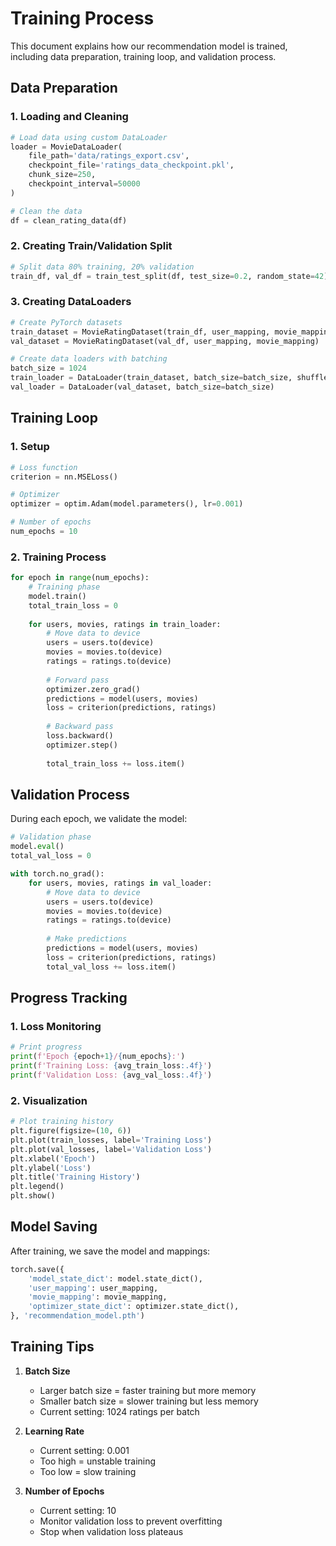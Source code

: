 # Training Process

This document explains how our recommendation model is trained, including data preparation, training loop, and validation process.

## Data Preparation

### 1. Loading and Cleaning
```python
# Load data using custom DataLoader
loader = MovieDataLoader(
    file_path='data/ratings_export.csv',
    checkpoint_file='ratings_data_checkpoint.pkl',
    chunk_size=250,
    checkpoint_interval=50000
)

# Clean the data
df = clean_rating_data(df)
```

### 2. Creating Train/Validation Split
```python
# Split data 80% training, 20% validation
train_df, val_df = train_test_split(df, test_size=0.2, random_state=42)
```

### 3. Creating DataLoaders
```python
# Create PyTorch datasets
train_dataset = MovieRatingDataset(train_df, user_mapping, movie_mapping)
val_dataset = MovieRatingDataset(val_df, user_mapping, movie_mapping)

# Create data loaders with batching
batch_size = 1024
train_loader = DataLoader(train_dataset, batch_size=batch_size, shuffle=True)
val_loader = DataLoader(val_dataset, batch_size=batch_size)
```

## Training Loop

### 1. Setup
```python
# Loss function
criterion = nn.MSELoss()

# Optimizer
optimizer = optim.Adam(model.parameters(), lr=0.001)

# Number of epochs
num_epochs = 10
```

### 2. Training Process
```python
for epoch in range(num_epochs):
    # Training phase
    model.train()
    total_train_loss = 0
    
    for users, movies, ratings in train_loader:
        # Move data to device
        users = users.to(device)
        movies = movies.to(device)
        ratings = ratings.to(device)
        
        # Forward pass
        optimizer.zero_grad()
        predictions = model(users, movies)
        loss = criterion(predictions, ratings)
        
        # Backward pass
        loss.backward()
        optimizer.step()
        
        total_train_loss += loss.item()
```

## Validation Process

During each epoch, we validate the model:
```python
# Validation phase
model.eval()
total_val_loss = 0

with torch.no_grad():
    for users, movies, ratings in val_loader:
        # Move data to device
        users = users.to(device)
        movies = movies.to(device)
        ratings = ratings.to(device)
        
        # Make predictions
        predictions = model(users, movies)
        loss = criterion(predictions, ratings)
        total_val_loss += loss.item()
```

## Progress Tracking

### 1. Loss Monitoring
```python
# Print progress
print(f'Epoch {epoch+1}/{num_epochs}:')
print(f'Training Loss: {avg_train_loss:.4f}')
print(f'Validation Loss: {avg_val_loss:.4f}')
```

### 2. Visualization
```python
# Plot training history
plt.figure(figsize=(10, 6))
plt.plot(train_losses, label='Training Loss')
plt.plot(val_losses, label='Validation Loss')
plt.xlabel('Epoch')
plt.ylabel('Loss')
plt.title('Training History')
plt.legend()
plt.show()
```

## Model Saving

After training, we save the model and mappings:
```python
torch.save({
    'model_state_dict': model.state_dict(),
    'user_mapping': user_mapping,
    'movie_mapping': movie_mapping,
    'optimizer_state_dict': optimizer.state_dict(),
}, 'recommendation_model.pth')
```

## Training Tips

1. **Batch Size**
   - Larger batch size = faster training but more memory
   - Smaller batch size = slower training but less memory
   - Current setting: 1024 ratings per batch

2. **Learning Rate**
   - Current setting: 0.001
   - Too high = unstable training
   - Too low = slow training

3. **Number of Epochs**
   - Current setting: 10
   - Monitor validation loss to prevent overfitting
   - Stop when validation loss plateaus 
